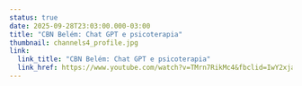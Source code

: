 ```yaml
---
status: true
date: 2025-09-28T23:03:00.000-03:00
title: "CBN Belém: Chat GPT e psicoterapia"
thumbnail: channels4_profile.jpg
link:
  link_title: "CBN Belém: Chat GPT e psicoterapia"
  link_href: https://www.youtube.com/watch?v=TMrn7RikMc4&fbclid=IwY2xjawNGyBhleHRuA2FlbQIxMQABHkN8doAZOc1uqKO8sAMw9mYFokF1w1mGfrifHpC_6VMvA-yb7u92vNT5zIY__aem_6npgpJ_xsRHK-ESE2_HV_w
---
```

